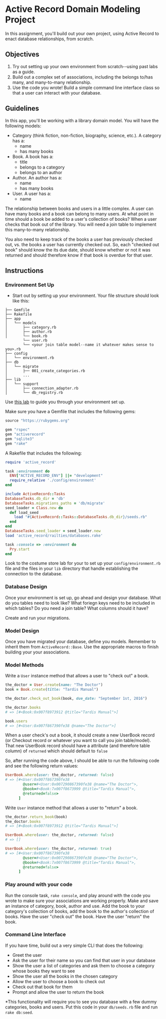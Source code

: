 # Active Record Domain Modeling Project

In this assignment, you'll build out your own project, using Active Record to enact database relationships, from scratch. 

## Objectives

1. Try out setting up your own environment from scratch--using past labs as a guide.
2. Build out a complex set of associations, including the belongs to/has many, and many-to-many relationship.
3. Use the code you wrote! Build a simple command line interface class so that a user can interact with your database. 

## Guidelines

In this app, you'll be working with a library domain model. You will have the following models:

* Category (think fiction, non-fiction, biography, science, etc.). A category has a:
  * name
  * has many books
* Book. A book has a:
  * title
  * belongs to a category
  * belongs to an author
* Author. An author has a:
  * name
  * has many books
* User. A user has a:
  * name

The relationship between books and users in a little complex. A user can have many books and a book can belong to many users. At what point in time should a book be added to a user's collection of books? When a user checks that book out of the library. You will need a join table to implement this many-to-many relationship. 

You also need to keep track of the books a user has previously checked out, vs. the books a user has currently checked out. So, each "checked out book" should know the its due date, should know whether or not it was returned and should therefore know if that book is overdue for that user. 

## Instructions

### Environment Set Up

* Start out by setting up your environment. Your file structure should look like this:

```
├── Gemfile
├── Rakefile
├── app
│   └── models
│       ├── category.rb
│       ├── author.rb
│       └── book.rb
        └── user.rb
        └── <your join table model--name it whatever makes sense to you>.rb
├── config
│   └── environment.rb
├── db
│   └── migrate
│       ├── 001_create_categories.rb
│       ...
├── lib
│   └── support
│       ├── connection_adapter.rb
│       └── db_registry.rb
```
Use [this lab](https://github.com/learn-co-curriculum/activerecord-costume-store-todo) to guide you through your environment set up. 

Make sure you have a Gemfile that includes the following gems:

```ruby
source "https://rubygems.org"

gem "rspec"
gem "activerecord"
gem "sqlite3"
gem "rake"
```

A Rakefile that includes the following:

```ruby
require 'active_record'

task :environment do
  ENV["ACTIVE_RECORD_ENV"] ||= "development"
  require_relative './config/environment'
end

include ActiveRecord::Tasks
DatabaseTasks.db_dir = 'db'
DatabaseTasks.migrations_paths = 'db/migrate'
seed_loader = Class.new do
  def load_seed
    load "#{ActiveRecord::Tasks::DatabaseTasks.db_dir}/seeds.rb"
  end
end
DatabaseTasks.seed_loader = seed_loader.new
load 'active_record/railties/databases.rake'

task :console => :environment do
  Pry.start
end
```

Look to the costume store lab for your to set up your `config/environment.rb` file and the files in your `lib` directory that handle establishing the connection to the database. 

### Database Design

Once your environment is set up, go ahead and design your database. What do you tables need to look like? What foriegn keys need to be included in which tables? Do you need a join table? What columns should it have?

Create and run your migrations. 

### Model Design

Once you have migrated your database, define you models. Remember to inherit them from `ActiveRecord::Base`. Use the appropriate macros to finish building your your associations. 

### Model Methods

Write a `User` instance method that allows a user to "check out" a book. 

```ruby
the_doctor = User.create(name: "The Doctor")
book = Book.create(title: "Tardis Manual")

the_doctor.check_out_book(book, due_date: "September 1st, 2016")

the_doctor.books
# => [#<Book:0x007f8973912 @title="Tardis Manual">]

book.users
# => [#<User:8x007f867390fe38 @name="The Doctor">]
```

When a user check's out a book, it should create a new UserBook record (or Checkout record or whatever you want to call you join table/model). That new UserBook record should have a attribute (and therefore table column) of `returned` which should default to `false`

So, after running the code above, I should be able to run the following code and see the following return values:

```ruby
UserBook.where(user: the_doctor, returned: false)
# => [#<User:0x007f867390fe38 
        @user=#<User:0x007290867390fe38 @name="The Doctor">,
        @book=#<Book:7x007f8673999 @title="Tardis Manual">,
        @returned=false>
      ]
```


Write  `User` instance method that allows a user to "return" a book.

```ruby
the_doctor.return_book(book)
the_doctor.books
# => [#<Book:0x007f8973912 @title="Tardis Manual">]

UserBook.where(user: the_doctor, returned: false)
# => []

UserBook.where(user: the_doctor, returned: true)
# => [#<User:0x007f867390fe38 
        @user=#<User:0x007290867390fe38 @name="The Doctor">,
        @book=#<Book:7x007f8673999 @title="Tardis Manual">,
        @returned=false>
      ]
```

### Play around with your code

Run the console task, `rake console`, and play around with the code you wrote to make sure your associations are working properly. Make and save an instance of category, book, author and use. Add the book to your category's collection of books, add the book to the author's collection of books. Have the user "check out" the book. Have the user "return" the book. 

### Command Line Interface

If you have time, build out a very simple CLI that does the following:

* Greet the user
* Ask the user for their name so you can find that user in your database
* Show the user a list of categories and ask them to choose a category whose books they want to see
* Show the user all the books in the chosen category
* Allow the user to choose a book to check out
* Check out that book for them
* Prompt and allow the user to return the book

*This functionality will require you to see you database with a few dummy categories, books and users. Put this code in your `db/seeds.rb` file and run `rake db:seed`.






